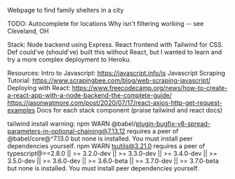 Webpage to find family shelters in a city

TODO:
Autocomplete for locations
Why isn't filtering working -- see Cleveland, OH

Stack:
Node backend using Express.
React frontend with Tailwind for CSS.
Def could've (should've) built this without React, but I wanted to learn and try a more complex deployment to Heroku.

Resources:
Intro to Javascript: https://javascript.info/js
Javascript Scraping Tutorial: https://www.scrapingbee.com/blog/web-scraping-javascript/
Deploying with React: https://www.freecodecamp.org/news/how-to-create-a-react-app-with-a-node-backend-the-complete-guide/
https://jasonwatmore.com/post/2020/07/17/react-axios-http-get-request-examples
Docs for each stack component (praise tailwind and react docs)

tailwind install warning:
npm WARN @babel/plugin-bugfix-v8-spread-parameters-in-optional-chaining@7.13.12 requires a peer of @babel/core@^7.13.0 but none is installed. You must install peer dependencies yourself.
npm WARN tsutils@3.21.0 requires a peer of typescript@>=2.8.0 || >= 3.2.0-dev || >= 3.3.0-dev || >= 3.4.0-dev || >= 3.5.0-dev || >= 3.6.0-dev || >= 3.6.0-beta || >= 3.7.0-dev || >= 3.7.0-beta but none is installed. You must install peer dependencies yourself.
